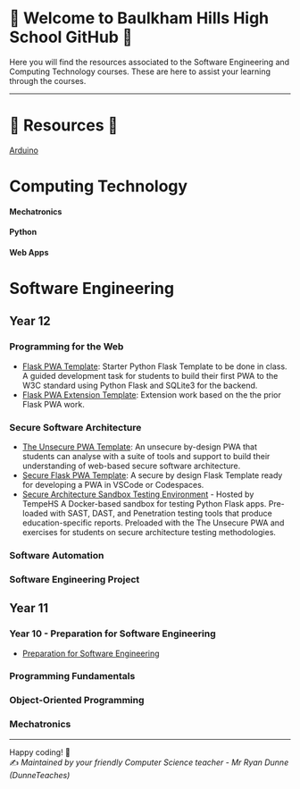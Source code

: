# 🍊 Welcome to Baulkham Hills High School GitHub 🍊

Here you will find the resources associated to the Software Engineering and Computing Technology courses. These are here to assist your learning through the courses.

---

# 📂 Resources 📂

[Arduino](https://github.com/BaulkhamHillsHS/Arduino)

# Computing Technology
#### Mechatronics
#### Python
#### Web Apps

# Software Engineering


## Year 12 
### Programming for the Web
- [Flask PWA Template](https://github.com/BaulkhamHillsHS/PftW_Template): Starter Python Flask Template to be done in class. A guided development task for students to build their first PWA to the W3C standard using Python Flask and SQLite3 for the backend.
- [Flask PWA Extension Template](https://github.com/BaulkhamHillsHS/Flask-PWA-API-Extension_Task_Template): Extension work based on the the prior Flask PWA work.

### Secure Software Architecture
- [The Unsecure PWA Template](https://github.com/BaulkhamHillsHS/The_Unsecure_PWA_Template): An unsecure by-design PWA that students can analyse with a suite of tools and support to build their understanding of web-based secure software architecture.
- [Secure Flask PWA Template](https://github.com/BaulkhamHillsHS/Secure_Flask_PWA_Template): A secure by design Flask Template ready for developing a PWA in VSCode or Codespaces.
- [Secure Architecture Sandbox Testing Environment](https://github.com/TempeHS/Secure_Architecture_Sandbox_Testing_Environment) - Hosted by TempeHS A Docker-based sandbox for testing Python Flask apps. Pre-loaded with SAST, DAST, and Penetration testing tools that produce education-specific reports. Preloaded with the The Unsecure PWA and exercises for students on secure architecture testing methodologies.

### Software Automation

### Software Engineering Project

## Year 11
### Year 10 - Preparation for Software Engineering
- [Preparation for Software Engineering](https://github.com/BaulkhamHillsHS/Software-Engineering-Prep)
### Programming Fundamentals
### Object-Oriented Programming 
### Mechatronics

---

Happy coding! 🎉  
✍️ *Maintained by your friendly Computer Science teacher - Mr Ryan Dunne (DunneTeaches)*
